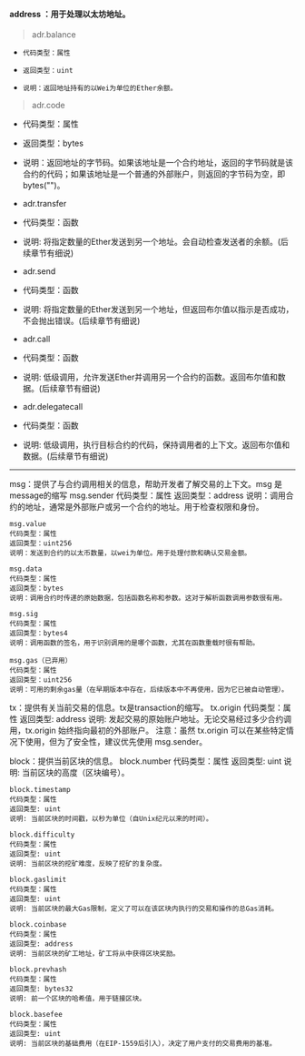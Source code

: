 



#### address ：用于处理以太坊地址。
> adr.balance
-     代码类型：属性
-     返回类型：uint
-     说明：返回地址持有的以Wei为单位的Ether余额。

> adr.code
- 代码类型：属性
- 返回类型：bytes
- 说明：返回地址的字节码。如果该地址是一个合约地址，返回的字节码就是该合约的代码；如果该地址是一个普通的外部账户，则返回的字节码为空，即 bytes("")。

- adr.transfer
- 代码类型：函数
- 说明: 将指定数量的Ether发送到另一个地址。会自动检查发送者的余额。(后续章节有细说)

- adr.send
- 代码类型：函数
- 说明: 将指定数量的Ether发送到另一个地址，但返回布尔值以指示是否成功，不会抛出错误。(后续章节有细说)    

- adr.call
- 代码类型：函数
- 说明: 低级调用，允许发送Ether并调用另一个合约的函数。返回布尔值和数据。(后续章节有细说)

- adr.delegatecall
- 代码类型：函数
- 说明: 低级调用，执行目标合约的代码，保持调用者的上下文。返回布尔值和数据。(后续章节有细说)    

------------------------------------------------------------------------------------------

msg：提供了与合约调用相关的信息，帮助开发者了解交易的上下文。msg 是message的缩写
    msg.sender
    代码类型：属性
    返回类型：address
    说明：调用合约的地址，通常是外部账户或另一个合约的地址。用于检查权限和身份。

    msg.value
    代码类型：属性
    返回类型：uint256
    说明：发送到合约的以太币数量，以wei为单位。用于处理付款和确认交易金额。

    msg.data
    代码类型：属性
    返回类型：bytes
    说明：调用合约时传递的原始数据，包括函数名称和参数。这对于解析函数调用参数很有用。

    msg.sig
    代码类型：属性
    返回类型：bytes4
    说明：调用函数的签名，用于识别调用的是哪个函数，尤其在函数重载时很有帮助。

    msg.gas（已弃用）
    代码类型：属性
    返回类型：uint256
    说明：可用的剩余gas量（在早期版本中存在，后续版本中不再使用，因为它已被自动管理）。




tx：提供有关当前交易的信息。tx是transaction的缩写。
    tx.origin
    代码类型：属性
    返回类型: address
    说明: 发起交易的原始账户地址。无论交易经过多少合约调用，tx.origin 始终指向最初的外部账户。
    注意：虽然 tx.origin 可以在某些特定情况下使用，但为了安全性，建议优先使用 msg.sender。




block：提供当前区块的信息。
    block.number
    代码类型：属性
    返回类型: uint
    说明: 当前区块的高度（区块编号）。

    block.timestamp
    代码类型：属性
    返回类型: uint
    说明: 当前区块的时间戳，以秒为单位（自Unix纪元以来的时间）。

    block.difficulty
    代码类型：属性
    返回类型: uint
    说明: 当前区块的挖矿难度，反映了挖矿的复杂度。

    block.gaslimit
    代码类型：属性
    返回类型: uint
    说明: 当前区块的最大Gas限制，定义了可以在该区块内执行的交易和操作的总Gas消耗。

    block.coinbase
    代码类型：属性
    返回类型: address
    说明: 当前区块的矿工地址，矿工将从中获得区块奖励。

    block.prevhash
    代码类型：属性
    返回类型: bytes32
    说明: 前一个区块的哈希值，用于链接区块。

    block.basefee
    代码类型：属性
    返回类型: uint
    说明: 当前区块的基础费用（在EIP-1559后引入），决定了用户支付的交易费用的基准。
    


